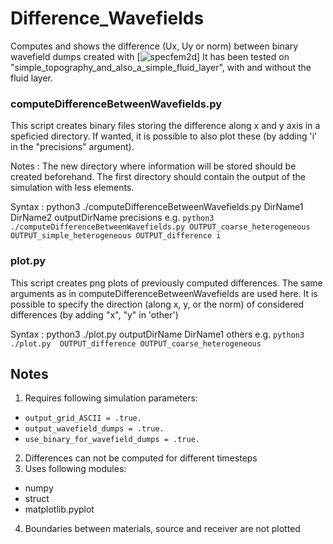 # Difference_Wavefields

Computes and shows the difference (Ux, Uy or norm) between binary wavefield dumps created with [![specfem2d](https://specfem2d.readthedocs.io/en/latest/)]
It has been tested on "simple_topography_and_also_a_simple_fluid_layer", with and without the fluid layer. 

### computeDifferenceBetweenWavefields.py
This script creates binary files storing the difference along x and y axis in a speficied directory. 
If wanted, it is possible to also plot these (by adding 'i' in the "precisions" argument). 

Notes : 
The new directory where information will be stored should be created beforehand. 
The first directory should contain the output of the simulation with less elements. 

Syntax : python3 ./computeDifferenceBetweenWavefields.py DirName1 DirName2 outputDirName precisions
e.g.    `python3 ./computeDifferenceBetweenWavefields.py OUTPUT_coarse_heterogeneous OUTPUT_simple_heterogeneous OUTPUT_difference i`

### plot.py
This script creates png plots of previously computed differences. 
The same arguments as in computeDifferenceBetweenWavefields are used here. 
It is possible to specify the direction (along x, y, or the norm) of considered differences (by adding "x", "y" in 'other') 

Syntax : python3 ./plot.py outputDirName DirName1 others
e.g.     `python3 ./plot.py  OUTPUT_difference OUTPUT_coarse_heterogeneous`

## Notes
1. Requires following simulation parameters:
-   `output_grid_ASCII = .true.`
-   `output_wavefield_dumps = .true.`
-   `use_binary_for_wavefield_dumps = .true.`
2. Differences can not be computed for different timesteps
3. Uses following modules:
-   numpy 
-   struct
-   matplotlib.pyplot
4. Boundaries between materials, source and receiver are not plotted
